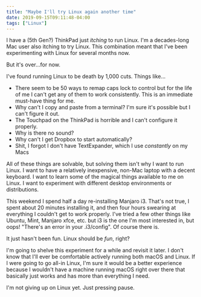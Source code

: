 ```yaml
---
title: "Maybe I'll try Linux again another time"
date: 2019-09-15T09:11:48-04:00
tags: ["Linux"]
---
```


I have a (5th Gen?) ThinkPad just _itching_ to run Linux. I'm a decades-long Mac user also itching to try Linux. This combination meant that I've been experimenting with Linux for several months now.

But it's over...for now.

I've found running Linux to be death by 1,000 cuts. Things like...

* There seem to be 50 ways to remap caps lock to control but for the life of me I can't get any of them to work consistently. This is an immediate must-have thing for me.
* Why can't I copy and paste from a terminal? I'm sure it's possible but I can't figure it out.
* The Touchpad on the ThinkPad is horrible and I can't configure it properly.
* Why is there no sound?
* Why can't I get Dropbox to start automatically?
* Shit, I forgot I don't have TextExpander, which I use _constantly_ on my Macs

All of these things are solvable, but solving them isn't why I want to run Linux. I want to have a relatively inexpensive, non-Mac laptop with a decent keyboard. I want to learn some of the magical things available to me on Linux. I want to experiment with different desktop environments or distributions.

This weekend I spend half a day re-installing Manjaro i3. That's not true, I spent about 20 minutes installing it, and then four hours swearing at everything I couldn't get to work properly. I've tried a few other things like Ubuntu, Mint, Manjaro xfce, etc. but i3 is the one I'm most interested in, but oops! "There's an error in your .i3/config". Of course there is.

It just hasn't been fun. Linux should be _fun_, right?

I'm going to shelve this experiment for a while and revisit it later. I don't know that I'll ever be comfortable actively running both macOS and Linux. If I were going to go all-in Linux, I'm sure it would be a better experience because I wouldn't have a machine running macOS right over there that basically just works and has more than everything I need.

I'm not giving up on Linux yet. Just pressing pause.

